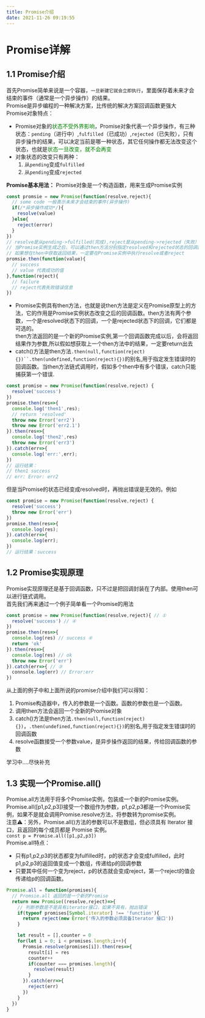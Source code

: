 ```yaml
---
title: Promise介绍
date: 2021-11-26 09:19:55
---
```


# Promise详解
## 1.1 Promise介绍
首先Promise简单来说是一个容器，`一旦新建它就会立即执行`，里面保存着未来才会结束的事件（通常是一个异步操作）的结果。  
Promise是异步编程的一种解决方案，比传统的解决方案回调函数更强大  
Promise对象特点：
* Promise对象的<font color="green">状态不受外界影响</font>，Promise对象代表一个异步操作，有三种状态：`pending`（进行中）,`fulfilled`（已成功）,`rejected`（已失败），只有异步操作的结果，可以决定当前是哪一种状态，其它任何操作都无法改变这个状态，也就是<font color="green">状态一旦改变，就不会再变</font>
* 对象状态的改变只有两种：
  1. 从`pending`变成`fulfilled`
  2. 从`pending`变成`rejected`

__Promise基本用法：__
Promise对象是一个构造函数，用来生成Promise实例
```js
const promsie = new Promise(function(resolve,reject){
  // some code 一般表示未来才会结束的事件(异步操作)
  if(/*异步操作成功*/){
    resolve(value)
  }else{
    reject(error)
  }
})
// resolve是从pending->fulfilled(完成),reject是从pending->rejected（失败）
// 当Promise实例生成之后，可以通过then方法分别指定resolved和rejected状态的回调函数
// 如果想在then中获取返回结果，一定要在Promise实例中执行resolve或者reject
promsie.then(function(value){
  // success
  // value 代表成功的值
},function(reject){
  // failure
  // reject代表失败错误信息
})
```
* Promise实例具有then方法，也就是说then方法是定义在Promise原型上的方法，它的作用是Promise实例状态改变之后的回调函数。then方法有两个参数，一个是resolved状态下的回调，一个是rejected状态下的回调，它们都是可选的。  
then方法返回的是一个新的Promise实例,第一个回调函数完成以后，会将返回结果作为参数,所以假如想获取上一个then方法中的结果，一定要return出去  
* catch()方法是then方法`.then(null,function(reject){})``.then(undefined,function(reject){})`的别名,用于指定发生错误时的回调函数。当then方法链式调用时，假如多个then中有多个错误，catch只能捕获第一个错误.  
```js
const promise = new Promise(function(resolve,reject) {
  resolve('success')
})
promise.then(res=>{
  console.log('then1',res);
  // return 'resolved'
  throw new Error('err2')
  throw new Error('err2.1')
}).then(res=>{
  console.log('then2',res)
  throw new Error('err3')
}).catch(err=>{
  console.log('err:',err);
})
// 运行结果：
// then1 success
// err: Error: err2
```
但是当Promise的状态已经变成resolved时，再抛出错误是无效的。例如
```js
const promise = new Promise(function(resolve,reject) {
  resolve('success')
  throw new Error('err') 
})
promise.then(res=>{
  console.log(res);
}).catch(err=>{
  console.log(err);
})
// 运行结果：success
```
## 1.2 Promise实现原理
Promise实现原理还是基于回调函数，只不过是把回调封装在了内部。使用then可以进行链式调用。  
首先我们再来通过一个例子简单看一个Promise的用法
```js
const promise = new Promise(function(resolve,reject){ // ①
  resolve('success') // ④
})
promise.then(res=>{
  console.log(res) // success ④
  return 'ok'
}).then(res=>{
  console.log(res) // ok
  throw new Error('err')
}).catch(err=>{ // ③
  connsole.log(err) // Error:err
})
```
从上面的例子中和上面所说的promise介绍中我们可以得知：
1. Promise构造器中，传入的参数是一个函数。函数的参数也是一个函数。 
2. 调用then方法会返回一个全新的Promise对象
3. catch()方法是then方法`.then(null,function(reject){})`，`.then(undefined,function(reject){})`的别名,用于指定发生错误时的回调函数
4. resolve函数接受一个参数value，是异步操作返回的结果，传给回调函数的参数

学习中....尽快补充
 

## 1.3 实现一个Promise.all()
Promise.all方法用于将多个Promise实例，包装成一个新的Promise实例。
Promise.all([p1,p2,p3])接受一个数组作为参数，p1,p2,p3都是一个Promise实例，如果不是就会调用Promise.resolve方法，将参数转为promise实例。  
注意⚠️：另外，Promise.all()方法的参数可以不是数组，但必须具有 Iterator 接口，且返回的每个成员都是 Promise 实例。  
`const p = Promise.all([p1,p2,p3])`  
Promise.all特点：  
* 只有p1,p2,p3的状态都变为fulfilled时，p的状态才会变成fulfilled，此时p1,p2,p3的返回值变成一个数组，传递给p的回调参数
* 只要其中任何一个变为reject，p的状态就会变成reject，第一个reject的值会传递给p的回调函数。

```js
Promise.all = function(promises){
  // Promsie.all 返回的是一个新的Promise
  return new Promise((resolve,reject)=>{
    // 判断参数是不是具有iterator接口，如果不具有，抛出错误
    if(typeof promises[Symbol.iterator] !== 'function'){
      return reject(new Error('传入的参数必须具备Iterator 接口'))
    }

    let result = [],counter = 0
    for(let i = 0; i < promises.length;i++){
      Promsie.resolve(promises[i]).then(res=>{
        result[i] = res
        counter++
        if(counter === promises.length){
          resolve(result)
        }
      }).catch(err=>{
        reject(err)
      })
    }
  })
}

```